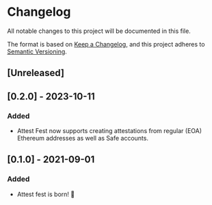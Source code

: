 # Changelog

All notable changes to this project will be documented in this file.

The format is based on [Keep a Changelog](https://keepachangelog.com/en/1.0.0/), and this project adheres to [Semantic Versioning](https://semver.org/spec/v2.0.0.html).

## [Unreleased]

## [0.2.0] - 2023-10-11

### Added

- Attest Fest now supports creating attestations from regular (EOA) Ethereum addresses as well as Safe accounts.

## [0.1.0] - 2021-09-01

### Added

- Attest fest is born! 🎂
